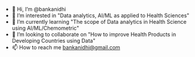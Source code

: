 - 👋 Hi, I’m @bankanidhi
- 👀 I’m interested in "Data analytics, AI/ML as applied to Health Sciences"
- 🌱 I’m currently learning "The scope of Data analytics in Health Science using AI/ML/Chemometric"
- 💞️ I’m looking to collaborate on "How to improve Health Products in Developing Countries using Data"
- 📫 How to reach me bankanidhi@gmail.com

<!---
bankanidhi/bankanidhi is a ✨ special ✨ repository because its `README.md` (this file) appears on your GitHub profile.
You can click the Preview link to take a look at your changes.
--->
